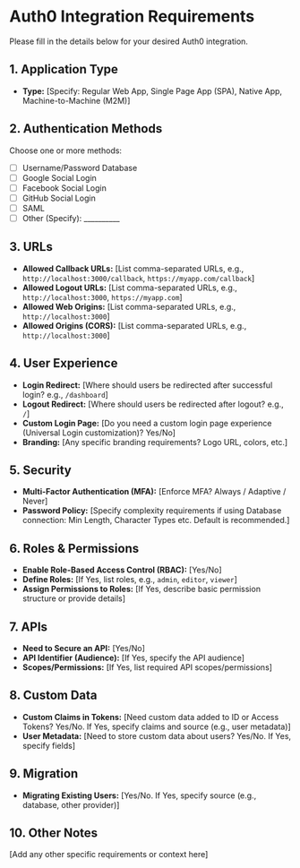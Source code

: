 # Auth0 Integration Requirements

Please fill in the details below for your desired Auth0 integration.

## 1. Application Type

-   **Type:** [Specify: Regular Web App, Single Page App (SPA), Native App, Machine-to-Machine (M2M)]

## 2. Authentication Methods

Choose one or more methods:

-   [ ] Username/Password Database
-   [ ] Google Social Login
-   [ ] Facebook Social Login
-   [ ] GitHub Social Login
-   [ ] SAML
-   [ ] Other (Specify): __________

## 3. URLs

-   **Allowed Callback URLs:** [List comma-separated URLs, e.g., `http://localhost:3000/callback`, `https://myapp.com/callback`]
-   **Allowed Logout URLs:** [List comma-separated URLs, e.g., `http://localhost:3000`, `https://myapp.com`]
-   **Allowed Web Origins:** [List comma-separated URLs, e.g., `http://localhost:3000`]
-   **Allowed Origins (CORS):** [List comma-separated URLs, e.g., `http://localhost:3000`]

## 4. User Experience

-   **Login Redirect:** [Where should users be redirected after successful login? e.g., `/dashboard`]
-   **Logout Redirect:** [Where should users be redirected after logout? e.g., `/`]
-   **Custom Login Page:** [Do you need a custom login page experience (Universal Login customization)? Yes/No]
-   **Branding:** [Any specific branding requirements? Logo URL, colors, etc.]

## 5. Security

-   **Multi-Factor Authentication (MFA):** [Enforce MFA? Always / Adaptive / Never]
-   **Password Policy:** [Specify complexity requirements if using Database connection: Min Length, Character Types etc. Default is recommended.]

## 6. Roles & Permissions

-   **Enable Role-Based Access Control (RBAC):** [Yes/No]
-   **Define Roles:** [If Yes, list roles, e.g., `admin`, `editor`, `viewer`]
-   **Assign Permissions to Roles:** [If Yes, describe basic permission structure or provide details]

## 7. APIs

-   **Need to Secure an API:** [Yes/No]
-   **API Identifier (Audience):** [If Yes, specify the API audience]
-   **Scopes/Permissions:** [If Yes, list required API scopes/permissions]

## 8. Custom Data

-   **Custom Claims in Tokens:** [Need custom data added to ID or Access Tokens? Yes/No. If Yes, specify claims and source (e.g., user metadata)]
-   **User Metadata:** [Need to store custom data about users? Yes/No. If Yes, specify fields]

## 9. Migration

-   **Migrating Existing Users:** [Yes/No. If Yes, specify source (e.g., database, other provider)]

## 10. Other Notes

[Add any other specific requirements or context here]

